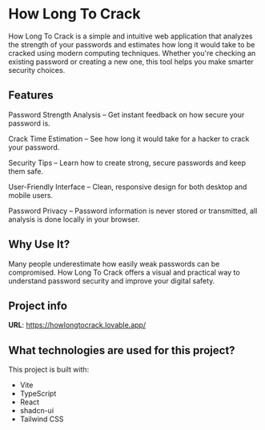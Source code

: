 # How Long To Crack

How Long To Crack is a simple and intuitive web application that analyzes the strength of your passwords and estimates how long it would take to be cracked using modern computing techniques. Whether you're checking an existing password or creating a new one, this tool helps you make smarter security choices.

## Features
Password Strength Analysis – Get instant feedback on how secure your password is.

Crack Time Estimation – See how long it would take for a hacker to crack your password.

Security Tips – Learn how to create strong, secure passwords and keep them safe.

User-Friendly Interface – Clean, responsive design for both desktop and mobile users.

Password Privacy – Password information is never stored or transmitted, all analysis is done locally in your browser.

## Why Use It?
Many people underestimate how easily weak passwords can be compromised. How Long To Crack offers a visual and practical way to understand password security and improve your digital safety.

## Project info

**URL**: https://howlongtocrack.lovable.app/

## What technologies are used for this project?

This project is built with:

- Vite
- TypeScript
- React
- shadcn-ui
- Tailwind CSS
